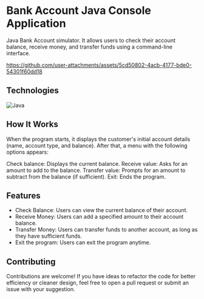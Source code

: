 # Bank Account Java Console Application
Java Bank Account simulator. It allows users to check their account balance, receive money, and transfer funds using a command-line interface.

https://github.com/user-attachments/assets/5cd50802-4acb-4177-bde0-54301f60dd18

## Technologies

![Java](https://img.shields.io/badge/java-%23ED8B00.svg?style=for-the-badge&logo=openjdk&logoColor=white)

## How It Works
When the program starts, it displays the customer's initial account details (name, account type, and balance). After that, a menu with the following options appears:

Check balance: Displays the current balance.
Receive value: Asks for an amount to add to the balance.
Transfer value: Prompts for an amount to subtract from the balance (if sufficient).
Exit: Ends the program.

## Features
- Check Balance: Users can view the current balance of their account.
- Receive Money: Users can add a specified amount to their account balance.
- Transfer Money: Users can transfer funds to another account, as long as they have sufficient funds.
- Exit the program: Users can exit the program anytime.

## Contributing
Contributions are welcome! If you have ideas to refactor the code for better efficiency or cleaner design, feel free to open a pull request or submit an issue with your suggestion.
